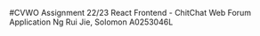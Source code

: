 #CVWO Assignment 22/23 React Frontend - ChitChat Web Forum Application
Ng Rui Jie, Solomon A0253046L
